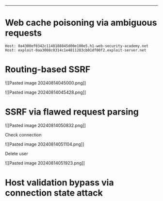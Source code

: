 ____
# Web cache poisoning via ambiguous requests


```
Host: 0a4300ef0342c1148188845d00e100e5.h1-web-security-academy.net
Host: exploit-0aa3008c0314c1e4811283cb01df00f2.exploit-server.net
```

# Routing-based SSRF

![[Pasted image 20240814045000.png]]

![[Pasted image 20240814045428.png]]

# SSRF via flawed request parsing

![[Pasted image 20240814050832.png]]

Check connection 

![[Pasted image 20240814051104.png]]

Delete user

![[Pasted image 20240814051923.png]]

# Host validation bypass via connection state attack

